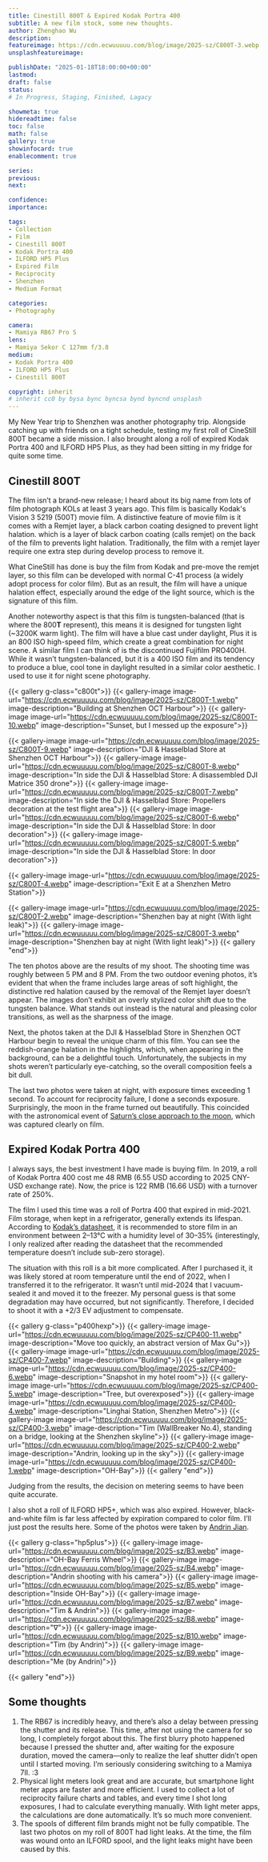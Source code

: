 ```yaml
---
title: Cinestill 800T & Expired Kodak Portra 400
subtitle: A new film stock, some new thoughts.
author: Zhenghao Wu
description: 
featureimage: https://cdn.ecwuuuuu.com/blog/image/2025-sz/C800T-3.webp
unsplashfeatureimage: 

publishDate: "2025-01-18T18:00:00+00:00"
lastmod: 
draft: false
status: 
# In Progress, Staging, Finished, Lagacy

showmeta: true
hidereadtime: false
toc: false
math: false
gallery: true
showinfocard: true
enablecomment: true

series:
previous:
next:

confidence: 
importance: 

tags:
- Collection
- Film
- Cinestill 800T
- Kodak Portra 400
- ILFORD HP5 Plus
- Expired Film
- Reciprocity
- Shenzhen
- Medium Format

categories:
- Photography

camera:
- Mamiya RB67 Pro S
lens:
- Mamiya Sekor C 127mm f/3.8
medium:
- Kodak Portra 400
- ILFORD HP5 Plus
- Cinestill 800T

copyright: inherit
# inherit cc0 by bysa bync byncsa bynd byncnd unsplash
---
```


My New Year trip to Shenzhen was another photography trip. Alongside catching up with friends on a tight schedule, testing my first roll of CineStill 800T became a side mission. I also brought along a roll of expired Kodak Portra 400 and ILFORD HP5 Plus, as they had been sitting in my fridge for quite some time.


## Cinestill 800T

The film isn’t a brand-new release; I heard about its big name from lots of film photograph KOLs at least 3 years ago. This film is basically Kodak's Vision 3 5219 (500T) movie film. A distinctive feature of movie film is it comes with a Remjet layer, a black carbon coating designed to prevent light halation. which is a layer of black carbon coating (calls remjet) on the back of the film to prevents light halation. Traditionally, the film with a remjet layer require one extra step during develop process to remove it.

What CineStill has done is buy the film from Kodak and pre-move the remjet layer, so this film can be developed with normal C-41 process (a widely adopt process for color film). But as an result, the film will have a unique halation effect, especially around the edge of the light source, which is the signature of this film.

Another noteworthy aspect is that this film is tungsten-balanced (that is where the 800**T** represent), this means it is designed for tungsten light (~3200K warm light). The film will have a blue cast under daylight, Plus it is an 800 ISO high-speed film, which create a great combination for night scene. A similar film I can think of is the discontinued Fujifilm PRO400H. While it wasn’t tungsten-balanced, but it is a 400 ISO film and its tendency to produce a blue, cool tone in daylight resulted in a similar color aesthetic. I used to use it for night scene photography.

{{< gallery g-class="c800t">}}
{{< gallery-image
image-url="https://cdn.ecwuuuuu.com/blog/image/2025-sz/C800T-1.webp"
image-description="Building at Shenzhen OCT Harbour">}}
{{< gallery-image
image-url="https://cdn.ecwuuuuu.com/blog/image/2025-sz/C800T-10.webp"
image-description="Sunset, but I messed up the exposure">}}

{{< gallery-image
image-url="https://cdn.ecwuuuuu.com/blog/image/2025-sz/C800T-9.webp"
image-description="DJI & Hasselblad Store at Shenzhen OCT Harbour">}}
{{< gallery-image
image-url="https://cdn.ecwuuuuu.com/blog/image/2025-sz/C800T-8.webp"
image-description="In side the DJI & Hasselblad Store: A disassembled DJI Matrice 350 drone">}}
{{< gallery-image
image-url="https://cdn.ecwuuuuu.com/blog/image/2025-sz/C800T-7.webp"
image-description="In side the DJI & Hasselblad Store: Propellers decoration at the test flight area">}}
{{< gallery-image
image-url="https://cdn.ecwuuuuu.com/blog/image/2025-sz/C800T-6.webp"
image-description="In side the DJI & Hasselblad Store: In door decoration">}}
{{< gallery-image
image-url="https://cdn.ecwuuuuu.com/blog/image/2025-sz/C800T-5.webp"
image-description="In side the DJI & Hasselblad Store: In door decoration">}}

{{< gallery-image
image-url="https://cdn.ecwuuuuu.com/blog/image/2025-sz/C800T-4.webp"
image-description="Exit E at a Shenzhen Metro Station">}}

{{< gallery-image
image-url="https://cdn.ecwuuuuu.com/blog/image/2025-sz/C800T-2.webp"
image-description="Shenzhen bay at night (With light leak)">}}
{{< gallery-image
image-url="https://cdn.ecwuuuuu.com/blog/image/2025-sz/C800T-3.webp"
image-description="Shenzhen bay at night (With light leak)">}}
{{< gallery "end">}}

The ten photos above are the results of my shoot. The shooting time was roughly between 5 PM and 8 PM. From the two outdoor evening photos, it’s evident that when the frame includes large areas of soft highlight, the distinctive red halation caused by the removal of the Remjet layer doesn’t appear. The images don’t exhibit an overly stylized color shift due to the tungsten balance. What stands out instead is the natural and pleasing color transitions, as well as the sharpness of the image.

Next, the photos taken at the DJI & Hasselblad Store in Shenzhen OCT Harbour begin to reveal the unique charm of this film. You can see the reddish-orange halation in the highlights, which, when appearing in the background, can be a delightful touch. Unfortunately, the subjects in my shots weren’t particularly eye-catching, so the overall composition feels a bit dull.

The last two photos were taken at night, with exposure times exceeding 1 second. To account for reciprocity failure, I done a seconds exposure. Surprisingly, the moon in the frame turned out beautifully. This coincided with the astronomical event of [Saturn’s close approach to the moon](https://www.timeanddate.com/news/astronomy/moon-saturn-conjunction-2024), which was captured clearly on film.

## Expired Kodak Portra 400

I always says, the best investment I have made is buying film. In 2019, a roll of Kodak Portra 400 cost me 48 RMB (6.55 USD according to 2025 CNY-USD exchange rate). Now, the price is 122 RMB (16.66 USD) with a turnover rate of 250%. 

The film I used this time was a roll of Portra 400 that expired in mid-2021. Film storage, when kept in a refrigerator, generally extends its lifespan. According to [Kodak’s datasheet](https://business.kodakmoments.com/sites/default/files/files/products/e4050_portra_400.pdf), it is recommended to store film in an environment between 2–13°C with a humidity level of 30–35% (interestingly, I only realized after reading the datasheet that the recommended temperature doesn’t include sub-zero storage).

The situation with this roll is a bit more complicated. After I purchased it, it was likely stored at room temperature until the end of 2022, when I transferred it to the refrigerator. It wasn’t until mid-2024 that I vacuum-sealed it and moved it to the freezer. My personal guess is that some degradation may have occurred, but not significantly. Therefore, I decided to shoot it with a +2/3 EV adjustment to compensate.

{{< gallery g-class="p400hexp">}}
{{< gallery-image
image-url="https://cdn.ecwuuuuu.com/blog/image/2025-sz/CP400-11.webp"
image-description="Move too quickly, an abstract version of Max Gu">}}
{{< gallery-image
image-url="https://cdn.ecwuuuuu.com/blog/image/2025-sz/CP400-7.webp"
image-description="Building">}}
{{< gallery-image
image-url="https://cdn.ecwuuuuu.com/blog/image/2025-sz/CP400-6.webp"
image-description="Snapshot in my hotel room">}}
{{< gallery-image
image-url="https://cdn.ecwuuuuu.com/blog/image/2025-sz/CP400-5.webp"
image-description="Tree, but overexposed">}}
{{< gallery-image
image-url="https://cdn.ecwuuuuu.com/blog/image/2025-sz/CP400-4.webp"
image-description="Linghai Station, Shenzhen Metro">}}
{{< gallery-image
image-url="https://cdn.ecwuuuuu.com/blog/image/2025-sz/CP400-3.webp"
image-description="Tim (WallBreaker No.4), standing on a bridge, looking at the Shenzhen skyline">}}
{{< gallery-image
image-url="https://cdn.ecwuuuuu.com/blog/image/2025-sz/CP400-2.webp"
image-description="Andrin, looking up in the sky">}}
{{< gallery-image
image-url="https://cdn.ecwuuuuu.com/blog/image/2025-sz/CP400-1.webp"
image-description="OH-Bay">}}
{{< gallery "end">}}

Judging from the results, the decision on metering seems to have been quite accurate.

I also shot a roll of ILFORD HP5+, which was also expired. However, black-and-white film is far less affected by expiration compared to color film. I’ll just post the results here. Some of the photos were taken by [Andrin Jian](https://www.instagram.com/andrinjian/).

{{< gallery g-class="hp5plus">}}
{{< gallery-image
image-url="https://cdn.ecwuuuuu.com/blog/image/2025-sz/B3.webp"
image-description="OH-Bay Ferris Wheel">}}
{{< gallery-image
image-url="https://cdn.ecwuuuuu.com/blog/image/2025-sz/B4.webp"
image-description="Andrin shooting with his camera">}}
{{< gallery-image
image-url="https://cdn.ecwuuuuu.com/blog/image/2025-sz/B5.webp"
image-description="Inside OH-Bay">}}
{{< gallery-image
image-url="https://cdn.ecwuuuuu.com/blog/image/2025-sz/B7.webp"
image-description="Tim & Andrin">}}
{{< gallery-image
image-url="https://cdn.ecwuuuuu.com/blog/image/2025-sz/B8.webp"
image-description="∇">}}
{{< gallery-image
image-url="https://cdn.ecwuuuuu.com/blog/image/2025-sz/B10.webp"
image-description="Tim (by Andrin)">}}
{{< gallery-image
image-url="https://cdn.ecwuuuuu.com/blog/image/2025-sz/B9.webp"
image-description="Me (by Andrin)">}}

{{< gallery "end">}}

## Some thoughts

1. The RB67 is incredibly heavy, and there’s also a delay between pressing the shutter and its release. This time, after not using the camera for so long, I completely forgot about this. The first blurry photo happened because I pressed the shutter and, after waiting for the exposure duration, moved the camera—only to realize the leaf shutter didn’t open until I started moving. I’m seriously considering switching to a Mamiya 7II. :3
2.	Physical light meters look great and are accurate, but smartphone light meter apps are faster and more efficient. I used to collect a lot of reciprocity failure charts and tables, and every time I shot long exposures, I had to calculate everything manually. With light meter apps, the calculations are done automatically. It’s so much more convenient.
3.	The spools of different film brands might not be fully compatible. The last two photos on my roll of 800T had light leaks. At the time, the film was wound onto an ILFORD spool, and the light leaks might have been caused by this.


